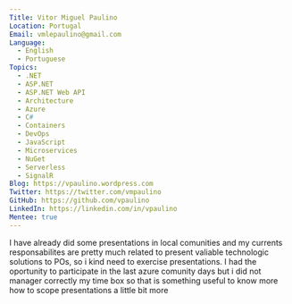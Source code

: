 ```yaml
---
Title: Vitor Miguel Paulino
Location: Portugal
Email: vmlepaulino@gmail.com
Language:
  - English
  - Portuguese
Topics:
  - .NET
  - ASP.NET
  - ASP.NET Web API
  - Architecture
  - Azure
  - C#
  - Containers
  - DevOps
  - JavaScript
  - Microservices
  - NuGet
  - Serverless
  - SignalR
Blog: https://vpaulino.wordpress.com
Twitter: https://twitter.com/vmpaulino
GitHub: https://github.com/vpaulino
LinkedIn: https://linkedin.com/in/vpaulino
Mentee: true
---
```


I have already did some presentations in local comunities and my currents responsabilites are pretty much related to present valiable technologic solutions to POs, so i kind need to exercise presentations.  I had the oportunity to participate in the last azure comunity days but i did not manager correctly my time box so that is something useful to know more how to scope presentations a little bit more
